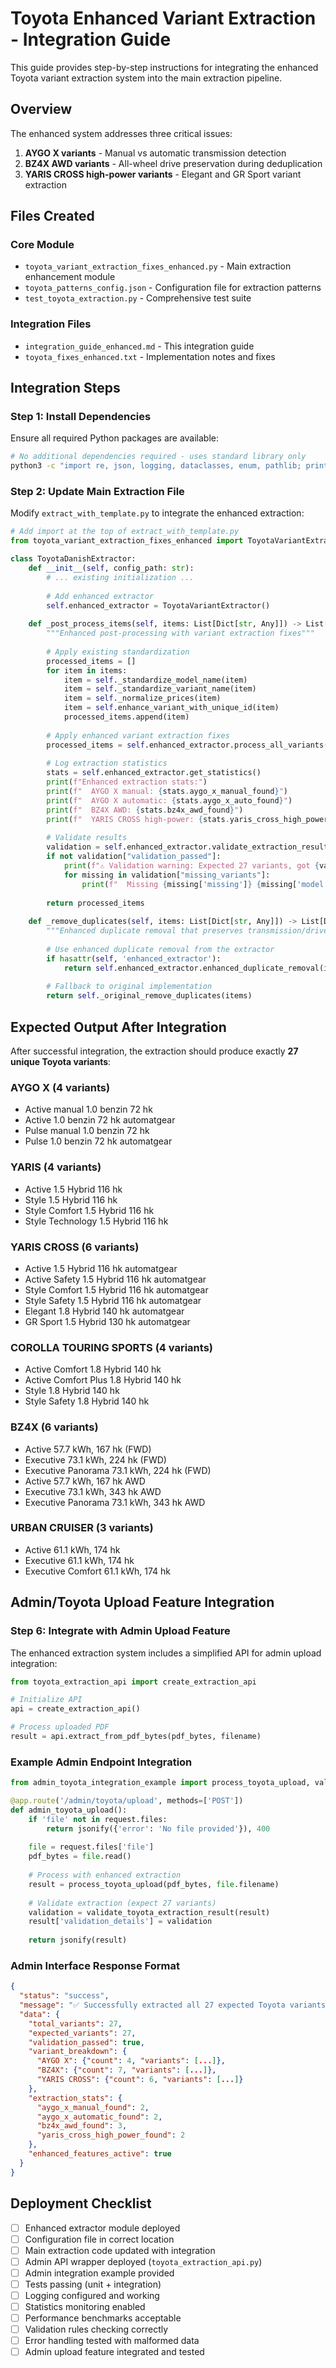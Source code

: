 # Toyota Enhanced Variant Extraction - Integration Guide

This guide provides step-by-step instructions for integrating the enhanced Toyota variant extraction system into the main extraction pipeline.

## Overview

The enhanced system addresses three critical issues:
1. **AYGO X variants** - Manual vs automatic transmission detection
2. **BZ4X AWD variants** - All-wheel drive preservation during deduplication
3. **YARIS CROSS high-power variants** - Elegant and GR Sport variant extraction

## Files Created

### Core Module
- `toyota_variant_extraction_fixes_enhanced.py` - Main extraction enhancement module
- `toyota_patterns_config.json` - Configuration file for extraction patterns
- `test_toyota_extraction.py` - Comprehensive test suite

### Integration Files
- `integration_guide_enhanced.md` - This integration guide
- `toyota_fixes_enhanced.txt` - Implementation notes and fixes

## Integration Steps

### Step 1: Install Dependencies

Ensure all required Python packages are available:

```bash
# No additional dependencies required - uses standard library only
python3 -c "import re, json, logging, dataclasses, enum, pathlib; print('All dependencies available')"
```

### Step 2: Update Main Extraction File

Modify `extract_with_template.py` to integrate the enhanced extraction:

```python
# Add import at the top of extract_with_template.py
from toyota_variant_extraction_fixes_enhanced import ToyotaVariantExtractor

class ToyotaDanishExtractor:
    def __init__(self, config_path: str):
        # ... existing initialization ...
        
        # Add enhanced extractor
        self.enhanced_extractor = ToyotaVariantExtractor()
        
    def _post_process_items(self, items: List[Dict[str, Any]]) -> List[Dict[str, Any]]:
        """Enhanced post-processing with variant extraction fixes"""
        
        # Apply existing standardization
        processed_items = []
        for item in items:
            item = self._standardize_model_name(item)
            item = self._standardize_variant_name(item)
            item = self._normalize_prices(item)
            item = self.enhance_variant_with_unique_id(item)
            processed_items.append(item)
        
        # Apply enhanced variant extraction fixes
        processed_items = self.enhanced_extractor.process_all_variants(processed_items)
        
        # Log extraction statistics
        stats = self.enhanced_extractor.get_statistics()
        print(f"Enhanced extraction stats:")
        print(f"  AYGO X manual: {stats.aygo_x_manual_found}")
        print(f"  AYGO X automatic: {stats.aygo_x_auto_found}")  
        print(f"  BZ4X AWD: {stats.bz4x_awd_found}")
        print(f"  YARIS CROSS high-power: {stats.yaris_cross_high_power_found}")
        
        # Validate results
        validation = self.enhanced_extractor.validate_extraction_results(processed_items)
        if not validation["validation_passed"]:
            print(f"⚠️ Validation warning: Expected 27 variants, got {validation['total_variants']}")
            for missing in validation["missing_variants"]:
                print(f"  Missing {missing['missing']} {missing['model']} variants")
        
        return processed_items
    
    def _remove_duplicates(self, items: List[Dict[str, Any]]) -> List[Dict[str, Any]]:
        """Enhanced duplicate removal that preserves transmission/drivetrain differences"""
        
        # Use enhanced duplicate removal from the extractor
        if hasattr(self, 'enhanced_extractor'):
            return self.enhanced_extractor.enhanced_duplicate_removal(items)
        
        # Fallback to original implementation
        return self._original_remove_duplicates(items)
```

## Expected Output After Integration

After successful integration, the extraction should produce exactly **27 unique Toyota variants**:

### AYGO X (4 variants)
- Active manual 1.0 benzin 72 hk
- Active 1.0 benzin 72 hk automatgear  
- Pulse manual 1.0 benzin 72 hk
- Pulse 1.0 benzin 72 hk automatgear

### YARIS (4 variants)
- Active 1.5 Hybrid 116 hk
- Style 1.5 Hybrid 116 hk
- Style Comfort 1.5 Hybrid 116 hk
- Style Technology 1.5 Hybrid 116 hk

### YARIS CROSS (6 variants)
- Active 1.5 Hybrid 116 hk automatgear
- Active Safety 1.5 Hybrid 116 hk automatgear
- Style Comfort 1.5 Hybrid 116 hk automatgear
- Style Safety 1.5 Hybrid 116 hk automatgear
- Elegant 1.8 Hybrid 140 hk automatgear
- GR Sport 1.5 Hybrid 130 hk automatgear

### COROLLA TOURING SPORTS (4 variants)
- Active Comfort 1.8 Hybrid 140 hk
- Active Comfort Plus 1.8 Hybrid 140 hk
- Style 1.8 Hybrid 140 hk
- Style Safety 1.8 Hybrid 140 hk

### BZ4X (6 variants)
- Active 57.7 kWh, 167 hk (FWD)
- Executive 73.1 kWh, 224 hk (FWD)
- Executive Panorama 73.1 kWh, 224 hk (FWD)
- Active 57.7 kWh, 167 hk AWD
- Executive 73.1 kWh, 343 hk AWD
- Executive Panorama 73.1 kWh, 343 hk AWD

### URBAN CRUISER (3 variants)
- Active 61.1 kWh, 174 hk
- Executive 61.1 kWh, 174 hk
- Executive Comfort 61.1 kWh, 174 hk

## Admin/Toyota Upload Feature Integration

### Step 6: Integrate with Admin Upload Feature

The enhanced extraction system includes a simplified API for admin upload integration:

```python
from toyota_extraction_api import create_extraction_api

# Initialize API
api = create_extraction_api()

# Process uploaded PDF
result = api.extract_from_pdf_bytes(pdf_bytes, filename)
```

### Example Admin Endpoint Integration

```python
from admin_toyota_integration_example import process_toyota_upload, validate_toyota_extraction_result

@app.route('/admin/toyota/upload', methods=['POST'])
def admin_toyota_upload():
    if 'file' not in request.files:
        return jsonify({'error': 'No file provided'}), 400
    
    file = request.files['file']
    pdf_bytes = file.read()
    
    # Process with enhanced extraction
    result = process_toyota_upload(pdf_bytes, file.filename)
    
    # Validate extraction (expect 27 variants)
    validation = validate_toyota_extraction_result(result)
    result['validation_details'] = validation
    
    return jsonify(result)
```

### Admin Interface Response Format

```json
{
  "status": "success",
  "message": "✅ Successfully extracted all 27 expected Toyota variants",
  "data": {
    "total_variants": 27,
    "expected_variants": 27,
    "validation_passed": true,
    "variant_breakdown": {
      "AYGO X": {"count": 4, "variants": [...]},
      "BZ4X": {"count": 7, "variants": [...]},
      "YARIS CROSS": {"count": 6, "variants": [...]}
    },
    "extraction_stats": {
      "aygo_x_manual_found": 2,
      "aygo_x_automatic_found": 2,
      "bz4x_awd_found": 3,
      "yaris_cross_high_power_found": 2
    },
    "enhanced_features_active": true
  }
}
```

## Deployment Checklist

- [ ] Enhanced extractor module deployed
- [ ] Configuration file in correct location
- [ ] Main extraction code updated with integration
- [ ] Admin API wrapper deployed (`toyota_extraction_api.py`)
- [ ] Admin integration example provided
- [ ] Tests passing (unit + integration)
- [ ] Logging configured and working
- [ ] Statistics monitoring enabled
- [ ] Performance benchmarks acceptable
- [ ] Validation rules checking correctly
- [ ] Error handling tested with malformed data
- [ ] Admin upload feature integrated and tested